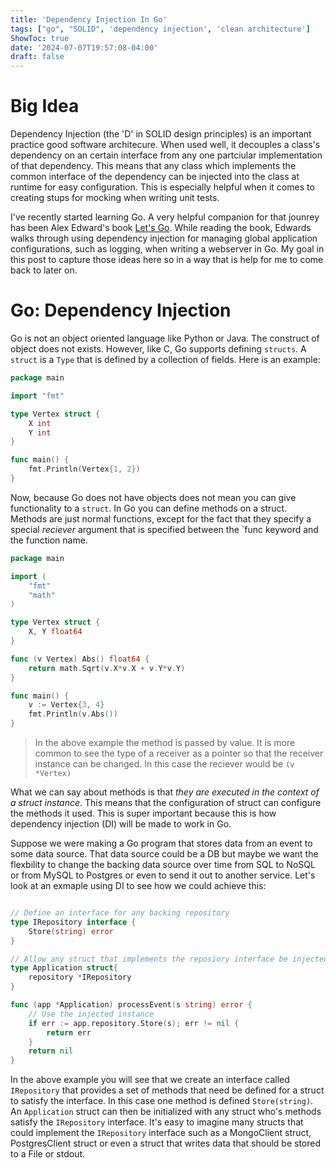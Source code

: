 ```yaml
---
title: 'Dependency Injection In Go'
tags: ["go", "SOLID", 'dependency injection', 'clean architecture']
ShowToc: true
date: '2024-07-07T19:57:08-04:00'
draft: false
---
```

# Big Idea

Dependency Injection (the 'D' in SOLID design principles) is an important practice good software architecure. When used well, it decouples a class's dependency on an certain interface from any one partciular implementation of that dependency. This means that any class which implements the common interface of the dependency can be injected into the class at runtime for easy configuration. This is especially helpful when it comes to creating stups for mocking when writing unit tests.

I've recently started learning Go. A very helpful companion for that jounrey has been Alex Edward's book [Let's Go](https://lets-go.alexedwards.net). While reading the book, Edwards walks through using dependency injection for managing global application configurations, such as logging, when writing a webserver in Go. My goal in this post to capture those ideas here so in a way that is help for me to come back to later on.


# Go: Dependency Injection

Go is not an object oriented language like Python or Java. The construct of object does not exists. However, like C, Go supports defining `structs`. A `struct` is a `Type` that is defined by a collection of fields. Here is an example:
```go
package main

import "fmt"

type Vertex struct {
	X int
	Y int
}

func main() {
	fmt.Println(Vertex{1, 2})
}
```

Now, because Go does not have objects does not mean you can give functionality to a `struct`. In Go you can define methods on a struct. Methods are just normal functions, except for the fact that they specify a special *reciever* argument that is specified between the `func keyword and  the function name.

```go
package main

import (
	"fmt"
	"math"
)

type Vertex struct {
	X, Y float64
}

func (v Vertex) Abs() float64 {
	return math.Sqrt(v.X*v.X + v.Y*v.Y)
}

func main() {
	v := Vertex{3, 4}
	fmt.Println(v.Abs())
}
```

> In the above example the method is passed by value. It is more common to see the type of a receiver as a pointer so that the receiver instance can be changed. In this case the reciever would be `(v *Vertex)`

What we can say about methods is that *they are executed in the context of a struct instance*. This means that the configuration of struct can configure the methods it used. This is super important because this is how dependency injection (DI) will be made to work in Go.

Suppose we were making a Go program that stores data from an event to some data source. That data source could be a DB but maybe we want the flexbility to change the backing data source over time from SQL to NoSQL or from MySQL to Postgres or even to send it out to another service. Let's look at an exmaple using DI to see how we could achieve this:

```go

// Define an interface for any backing repository
type IRepository interface {
    Store(string) error
}

// Allow any struct that implements the reposiory interface be injected into the Application
type Application struct{
    repository *IRepository
}

func (app *Application) processEvent(s string) error {
    // Use the injected instance
    if err := app.repository.Store(s); err != nil {
        return err
    }
    return nil
}
```

In the above example you will see that we create an interface called `IRepository` that provides a set of methods that need be defined for a struct to satisfy the interface. In this case one method is defined `Store(string)`. An `Application` struct can then be initialized with any struct who's methods satisfy the `IRepository` interface. It's easy to imagine many structs that could implement the `IRepository` interface such as a MongoClient struct, PostgresClient struct or even a struct that writes data that should be stored to a File or stdout.

